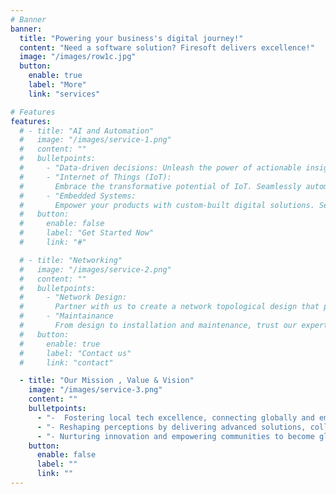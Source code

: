```yaml
---
# Banner
banner:
  title: "Powering your business's digital journey!"
  content: "Need a software solution? Firesoft delivers excellence!"
  image: "/images/row1c.jpg"
  button:
    enable: true
    label: "More"
    link: "services"

# Features
features:
  # - title: "AI and Automation"
  #   image: "/images/service-1.png"
  #   content: ""
  #   bulletpoints:
  #     - "Data-driven decisions: Unleash the power of actionable insights. Harness the wealth of data to drive informed strategies, optimize performance, and unlock new opportunities for growth."
  #     - "Internet of Things (IoT):
  #       Embrace the transformative potential of IoT. Seamlessly automate tasks, boost productivity, and revolutionize your lifestyle and work environment with our cutting-edge connected device solutions."
  #     - "Embedded Systems:
  #       Empower your products with custom-built digital solutions. Seamlessly integrate intelligent control systems, real-time monitoring, and enhanced functionality into your devices and appliances, unlocking their full potential."
  #   button:
  #     enable: false
  #     label: "Get Started Now"
  #     link: "#"

  # - title: "Networking"
  #   image: "/images/service-2.png"
  #   content: ""
  #   bulletpoints:
  #     - "Network Design:
  #       Partner with us to create a network topological design that perfectly aligns with your business requirements. Our expert team will meticulously plan and develop an optimal network architecture, ensuring seamless connectivity and efficient data flow to meet your organization's needs."
  #     - "Maintainance
  #       From design to installation and maintenance, trust our experts to seamlessly set up and optimize your network infrastructure for uninterrupted operations."
  #   button:
  #     enable: true
  #     label: "Contact us"
  #     link: "contact"

  - title: "Our Mission , Value & Vision"
    image: "/images/service-3.png"
    content: ""
    bulletpoints:
      - "-	Fostering local tech excellence, connecting globally and empowering through education: Our mission is to fostering continuous learning and knowledge dissemination to empower individuals across all sectors through education initiatives."
      - "- Reshaping perceptions by delivering advanced solutions, collaborations, and education: We're dedicated to reshaping perceptions by delivering advanced tech solutions and engaging in educational initiatives."
      - "- Nurturing innovation and empowering communities to become global contenders worldwide: We envision a future where innovation thrives alongside education, empowering individuals and communities globally. We aim to empower countries and sectors, including students, farmers, and beyond, to excel on a global scale."
    button:
      enable: false
      label: ""
      link: ""
---
```

